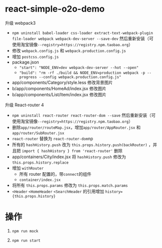 # react-simple-o2o-demo

升级 webpack3

- `npm uninstall babel-loader css-loader extract-text-webpack-plugin file-loader webpack webpack-dev-server --save-dev` 然后重新安装（可使用淘宝镜像`--registry=https://registry.npm.taobao.org`）
- 修改 `webpack.config.js` 和 `webpack.production.config.js`
- 增加 `postcss.config.js`
- package.json 
    - `"start": "NODE_ENV=dev webpack-dev-server --hot --open"`
    - `"build": "rm -rf ./build && NODE_ENV=production webpack -p --progress --config webpack.production.config.js"`
- app/components/Category/style.less 修改背景图片
- b/app/components/HomeAd/index.jsx 修改图片
- b/app/components/List/Item/index.jsx 修改图片


升级 React-router 4

- `npm uninstall react-router react-router-dom --save` 然后重新安装（可使用淘宝镜像`--registry=https://registry.npm.taobao.org`）
- 删除`app/router/routeMap.jsx`，增加`app/router/AppRouter.jsx` 和 `app/router/SubRouter.jsx`
- `react-router` 替换为 `react-router-dom`np
- 所有的 `hashHistory.push` 改为 `this.props.history.push(backRouter)` ，并且把 `import { hashHistory } from 'react-router'` 删除
- app/containers/City/index.jsx 将 `hashHistory.push` 修改为 `this.props.history.replace`
- 增加 `withRouter`
    - 所有 router 配置的，带`connect`的组件
    - `container/index.jsx`
- 将所有 `this.props.params` 修改为 `this.props.match.params`
- `<Header` `<HomeHeader` `<SearchHeader` 的引用增加 `history={this.props.history}`

# 操作

1. `npm run mock`

2. `npm run start`


